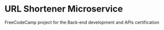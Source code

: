 # URL Shortener Microservice

FreeCodeCamp project for the Back-end development and APIs certification